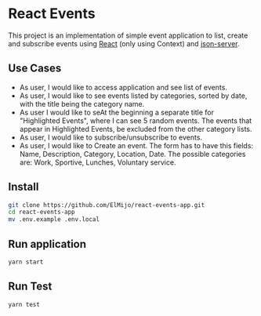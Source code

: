 # React Events

This project is an implementation of simple event application to list, create and subscribe events using [React](https://es.reactjs.org/docs/context.html) (only using Context) and [json-server](https://github.com/typicode/json-server).

## Use Cases

* As user, I would like to access application and see list of events.
* As user, I would like to see events listed by categories, sorted by date, with the title being the category name.
* As user I would like to seAt the beginning  a separate title for "Highlighted Events", where I can see 5 random events. The events that appear in Highlighted Events, be excluded from the other category lists.
* As user, I would like to subscribe/unsubscribe to events.
* As user, I would like to Create an event. The form has to have this fields: Name, Description, Category, Location, Date. The possible categories are: Work, Sportive, Lunches, Voluntary service.

## Install

```bash
git clone https://github.com/ElMijo/react-events-app.git
cd react-events-app
mv .env.example .env.local
```

## Run application

```bash
yarn start
```

## Run Test

```bash
yarn test
```


